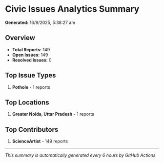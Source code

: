 #  Civic Issues Analytics Summary

**Generated:** 16/9/2025, 5:38:27 am

##  Overview
- **Total Reports:** 149
- **Open Issues:** 149
- **Resolved Issues:** 0

##  Top Issue Types
1. **Pothole** - 1 reports

##  Top Locations
1. **Greater Noida, Uttar Pradesh** - 1 reports

##  Top Contributors
1. **ScienceArtist** - 149 reports

---
*This summary is automatically generated every 6 hours by GitHub Actions*
